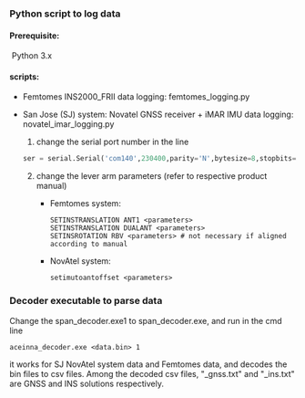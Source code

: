 ### Python script to log data

#### Prerequisite: 

​	Python 3.x

#### scripts:

- Femtomes INS2000_FRII data logging: femtomes_logging.py
- San Jose (SJ) system:  Novatel GNSS receiver + iMAR IMU data logging:  novatel_imar_logging.py

  1.  change the serial port number in the line 

     ```python
     ser = serial.Serial('com140',230400,parity='N',bytesize=8,stopbits=1,timeout=None) 
     ```

  2. change the lever arm parameters (refer to respective product manual)

     - Femtomes system: 

       ```shell
       SETINSTRANSLATION ANT1 <parameters>
       SETINSTRANSLATION DUALANT <parameters>
       SETINSROTATION RBV <parameters> # not necessary if aligned according to manual
       ```

     - NovAtel system: 

       ```shell
       setimutoantoffset <parameters>
       ```

       

### Decoder executable to parse data

Change the span_decoder.exe1 to span_decoder.exe, and run in the cmd line

```
aceinna_decoder.exe <data.bin> 1
```

it works for SJ NovAtel system data and Femtomes data, and decodes the bin files to csv files. Among the decoded csv files, "_gnss.txt" and "_ins.txt" are GNSS and INS solutions respectively. 


